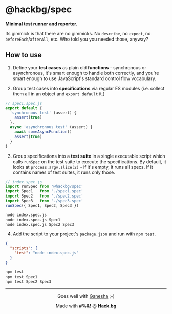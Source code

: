 # @hackbg/spec

**Minimal test runner and reporter.**

Its gimmick is that there are no gimmicks.
No `describe`, no `expect`, no `beforeEach`/`afterAll`, etc.
Who told you you needed those, anyway?

## How to use

1. Define your **test cases** as plain old **functions** -
  synchronous or asynchronous, it's smart enough to handle
  both correctly, and you're smart enough to use JavaScript's
  standard control flow vocabulary.

2. Group test cases into **specifications** via regular ES modules
  (i.e. collect them all in an object and `export default` it.)

```typescript
// spec1.spec.js
export default {
  'synchronous test' (assert) {
    assert(true)
  },
  async 'asynchronous test' (assert) {
    await someAsyncFunction()
    assert(true)
  }
}
```

3. Group specifications into a **test suite** in a single executable script
   which calls `runSpec` on the test suite to execute the specifications.
   By default, it looks at `process.argv.slice(2)` - if it's empty, it runs
   all specs. If it contains names of test suites, it runs only those.

```typescript
// index.spec.js
import runSpec from '@hackbg/spec'
import Spec1   from './spec1.spec'
import Spec2   from './spec2.spec'
import Spec3   from './spec3.spec'
runSpec({ Spec1, Spec2, Spec3 })
```

```sh
node index.spec.js
node index.spec.js Spec1
node index.spec.js Spec2 Spec3
```

4. Add the script to your project's `package.json` and run with `npm test`.

```json
{
  "scripts": {
    "test": "node index.spec.js"
  }
}
```

```sh
npm test
npm test Spec1
npm test Spec2 Spec3
```

<div align="center">

---

Goes well with [Ganesha](https://github.com/hackbg/ganesha) ;-)

Made with **#%&!** @ [**Hack.bg**](https://foss.hack.bg)

</div>
